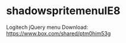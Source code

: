 shadowspritemenuIE8
===================

Logitech jQuery menu
Download: https://www.box.com/shared/ptm0him53g